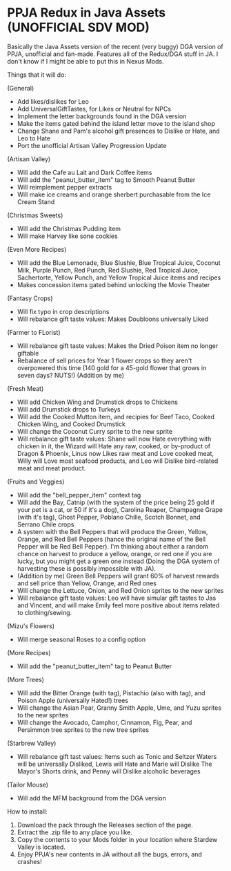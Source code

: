 # PPJA Redux in Java Assets (UNOFFICIAL SDV MOD)
Basically the Java Assets version of the recent (very buggy) DGA version of PPJA, unofficial and fan-made. Features all of the Redux/DGA stuff in JA. I don't know if I might be able to put this in Nexus Mods.

Things that it will do:

(General)
- Add likes/dislikes for Leo
- Add UniversalGiftTastes, for Likes or Neutral for NPCs
- Implement the letter backgrounds found in the DGA version
- Make the items gated behind the island letter move to the island shop
- Change Shane and Pam's alcohol gift presences to Dislike or Hate, and Leo to Hate
- Port the unofficial Artisan Valley Progression Update
  
(Artisan Valley)
- Will add the Cafe au Lait and Dark Coffee items
- Will add the "peanut_butter_item" tag to Smooth Peanut Butter
- Will reimplement pepper extracts
- Will make ice creams and orange sherbert purchasable from the Ice Cream Stand

(Christmas Sweets)
- Will add the Christmas Pudding item
- Will make Harvey like sone cookies

(Even More Recipes)
- Will add the Blue Lemonade, Blue Slushie, Blue Tropical Juice, Coconut Milk, Purple Punch, Red Punch, Red Slushie, Red Tropical Juice, Sachertorte, Yellow Punch, and Yellow Tropical Juice items and recipes
- Makes concession items gated behind unlocking the Movie Theater

(Fantasy Crops)
- Will fix typo in crop descriptions
- Will rebalance gift taste values: Makes Doubloons universally Liked

(Farmer to FLorist)
- Will rebalance gift taste values: Makes the Dried Poison item no longer giftable
- Rebalance of sell prices for Year 1 flower crops so they aren't overpowered this time (140 gold for a 45-gold flower that grows in seven days? NUTS!) (Addition by me)

(Fresh Meat)
- Will add Chicken Wing and Drumstick drops to Chickens
- Will add Drumstick drops to Turkeys
- Will add the Cooked Mutton item, and recipies for Beef Taco, Cooked Chicken Wing, and Cooked Drumstick
- Will change the Coconut Curry sprite to the new sprite
- Will rebalance gift taste values: Shane will now Hate everything with chicken in it, the Wizard will Hate any raw, cooked, or by-product of Dragon & Phoenix, Linus now Likes raw meat and Love cooked meat, Willy will Love most seafood products, and Leo will Dislike bird-related meat and meat product.

(Fruits and Veggies)
- Will add the "bell_pepper_item" context tag
- Will add the Bay, Catnip (with the system of the price being 25 gold if your pet is a cat, or 50 if it's a dog), Carolina Reaper, Champagne Grape (with it's tag), Ghost Pepper, Poblano Chille, Scotch Bonnet, and Serrano Chile crops
- A system with the Bell Peppers that will produce the Green, Yellow, Orange, and Red Bell Peppers (hance the original name of the Bell Pepper will be Red Bell Pepper). I'm thinking about either a random chance on harvest to produce a yellow, orange, or red one if you are lucky, but you might get a green one instead (Doing the DGA system of harvesting these is possibly impossible with JA).
- (Addition by me) Green Bell Peppers will grant 60% of harvest rewards and sell price than Yellow, Orange, and Red ones
- Will change the Lettuce, Onion, and Red Onion sprites to the new sprites
- Will rebalance gift taste values: Leo will have simular gift tastes to Jas and Vincent, and will make Emily feel more positive about items related to clothing/sewing.

(Mizu's Flowers)
- Will merge seasonal Roses to a config option

(More Recipes)
- Will add the "peanut_butter_item" tag to Peanut Butter

(More Trees)
- Will add the Bitter Orange (with tag), Pistachio (also with tag), and Poison Apple (universally Hated!) trees
- Will change the Asian Pear, Granny Smith Apple, Ume, and Yuzu sprites to the new sprites
- Will change the Avocado, Camphor, Cinnamon, Fig, Pear, and Persimmon tree sprites to the new tree sprites

(Starbrew Valley)
- Will rebalance gift tast values: Items such as Tonic and Seltzer Waters will be universally Disliked, Lewis will Hate and Marie will Dislike The Mayor's Shorts drink, and Penny will Dislike alcoholic beverages

(Tailor Mouse)
- Will add the MFM background from the DGA version

How to install:

1. Download the pack through the Releases section of the page.
2. Extract the .zip file to any place you like.
3. Copy the contents to your Mods folder in your location where Stardew Valley is located.
4. Enjoy PPJA's new contents in JA without all the bugs, errors, and crashes!
